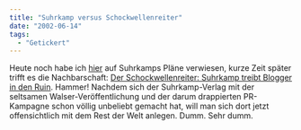```yaml
---
title: "Suhrkamp versus Schockwellenreiter"
date: "2002-06-14"
tags:
  - "Getickert"
---
```


Heute noch habe ich [hier](http://www.couchblog.org/nico/archives/000196.html) auf Suhrkamps Pläne verwiesen, kurze Zeit später trifft es die Nachbarschaft:
[Der Schockwellenreiter: Suhrkamp treibt Blogger in den Ruin](http://www.schockwellenreiter.de/2002/06/14.html#a6048). Hammer!
Nachdem sich der Suhrkamp-Verlag mit der seltsamen Walser-Veröffentlichung und der darum drappierten PR-Kampagne schon völlig unbeliebt gemacht hat, will man sich dort jetzt offensichtlich mit dem Rest der Welt anlegen. Dumm. Sehr dumm.
